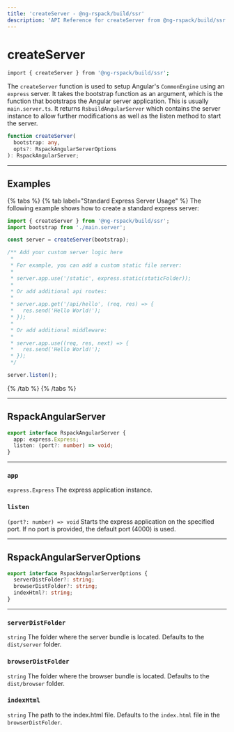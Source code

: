 ```yaml
---
title: 'createServer - @ng-rspack/build/ssr'
description: 'API Reference for createServer from @ng-rspack/build/ssr'
---
```


# createServer

```bash
import { createServer } from '@ng-rspack/build/ssr';
```

The `createServer` function is used to setup Angular's `CommonEngine` using an `express` server. It takes the bootstrap function as an argument, which is the function that bootstraps the Angular server application. This is usually` main.server.ts`. It returns `RsbuildAngularServer` which contains the server instance to allow further modifications as well as the listen method to start the server.

```ts
function createServer(
  bootstrap: any,
  opts?: RspackAngularServerOptions
): RspackAngularServer;
```

---

## Examples

{% tabs %}
{% tab label="Standard Express Server Usage" %}
The following example shows how to create a standard express server:

```ts {% fileName="myapp/src/server.ts" %}
import { createServer } from '@ng-rspack/build/ssr';
import bootstrap from './main.server';

const server = createServer(bootstrap);

/** Add your custom server logic here
 *
 * For example, you can add a custom static file server:
 *
 * server.app.use('/static', express.static(staticFolder));
 *
 * Or add additional api routes:
 *
 * server.app.get('/api/hello', (req, res) => {
 *   res.send('Hello World!');
 * });
 *
 * Or add additional middleware:
 *
 * server.app.use((req, res, next) => {
 *   res.send('Hello World!');
 * });
 */

server.listen();
```

{% /tab %}
{% /tabs %}

---

## RspackAngularServer

```ts
export interface RspackAngularServer {
  app: express.Express;
  listen: (port?: number) => void;
}
```

---

### `app`

`express.Express`
The express application instance.

### `listen`

`(port?: number) => void`
Starts the express application on the specified port. If no port is provided, the default port (4000) is used.

---

## RspackAngularServerOptions

```ts
export interface RspackAngularServerOptions {
  serverDistFolder?: string;
  browserDistFolder?: string;
  indexHtml?: string;
}
```

---

### `serverDistFolder`

`string`
The folder where the server bundle is located. Defaults to the `dist/server` folder.

### `browserDistFolder`

`string`
The folder where the browser bundle is located. Defaults to the `dist/browser` folder.

### `indexHtml`

`string`
The path to the index.html file. Defaults to the `index.html` file in the `browserDistFolder`.
